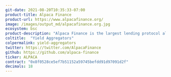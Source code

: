 ```yaml
---
git-date: 2021-08-20T10:35:33-07:00
product-title: Alpaca Finance
product-url: https://www.alpacafinance.org/
image: /images/output_md/alpacafinance.org.jpg
ecosystem: bsc
product-description: "Alpaca Finance is the largest lending protocol allowing leveraged yield farming on Binance Smart Chain. It helps lenders earn safe and stable yields, and offers borrowers undercollateralized loans for leveraged yield farming positions, vastly multiplying their farming principals and resulting profits.‌"
coltitle:  "Yield Aggregators"
colpermalink: yield-aggregators
twitter: https://twitter.com/AlpacaFinance
github: https://github.com/alpaca-finance
ticker: ALPACA
contract: "0x8f0528ce5ef7b51152a59745befdd91d97091d2f"
decimals: 18
---
```

